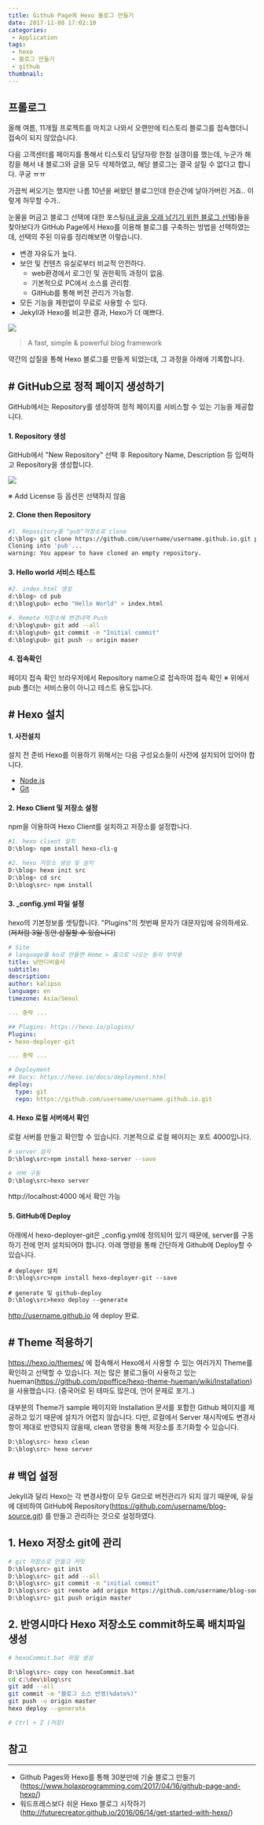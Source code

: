```yaml
---
title: Github Page에 Hexo 블로그 만들기
date: 2017-11-08 17:02:10
categories:
 - Application
tags:
 - hexo
 - 블로그 만들기
 - github
thumbnail:
---
```


## 프롤로그

올해 여름, 11개월 프로젝트를 마치고 나와서 오랜만에 티스토리 블로그를 접속했더니 접속이 되지 않았습니다.

다음 고객센터를 페이지를 통해서 티스토리 담당자랑 한참 실갱이를 했는데, 누군가 해킹을 해서 내 블로그와 글을 모두 삭제하였고, 해당 블로그는 결국 살릴 수 없다고 합니다. 쿠궁 ㅠㅠ

가끔씩 써오기는 했지만 나름 10년을 써왔던 블로그인데 한순간에 날아가버린 거죠.. 이렇게 허무할 수가..

눈물을 머금고 블로그 선택에 대한 포스팅([내 글을 오래 남기기 위한 블로그 선택](http://blog.kalkin7.com/2015/07/07/maintain-a-blog-for-a-long-time/))들을 찾아보다가 GitHub Page에서 Hexo를 이용해 블로그를 구축하는 방법을 선택하였는데, 선택의 주된 이유를 정리해보면 이렇습니다.
+ 변경 자유도가 높다.
+ 보안 및 컨텐츠 유실로부터 비교적 안전하다. 
  + web환경에서 로그인 및 권한획득 과정이 없음. 
  + 기본적으로 PC에서 소스를 관리함. 
  + GitHub를 통해 버전 관리가 가능함. 
+ 모든 기능을 제한없이 무료로 사용할 수 있다. 
+ Jekyll과 Hexo를 비교한 결과, Hexo가 더 예쁘다.


![](https://farm5.staticflickr.com/4573/38204775206_4a6d29f021_m.jpg)
 > A fast, simple & powerful blog framework

약간의 삽질을 통해 Hexo 블로그를 만들게 되었는데, 그 과정을 아래에 기록합니다.

## # GitHub으로 정적 페이지 생성하기

GitHub에서는 Repository를 생성하여 정적 페이지를 서비스할 수 있는 기능을 제공합니다.

#### 1. Repository 생성 

GitHub에서 "New Repository" 선택 후 Repository Name, Description 등 입력하고 Repository을 생성합니다.

![](http://farm5.staticflickr.com/4562/24387340028_fc8d18364f_b.jpg) 

※ Add License 등 옵션은 선택하지 않음

#### 2. Clone then Repository

```bash
#1. Repository를 "pub"저장소로 clone
d:\blog> git clone https://github.com/username/username.github.io.git pub
Cloning into 'pub'...
warning: You appear to have cloned an empty repository.
```

#### 3. Hello world 서비스 테스트

```bash
#2. index.html 생성
d:\blog> cd pub
d:\blog\pub> echo "Hello World" > index.html

#. Remote 저장소에 변경내역 Push
d:\blog\pub> git add --all
d:\blog\pub> git commit -m "Initial commit"
d:\blog\pub> git push -u origin maser
```

#### 4. 접속확인

페이지 접속 확인 브라우저에서 Repository name으로 접속하여 접속 확인
※ 위에서 pub 폴더는 서비스용이 아니고 테스트 용도입니다.

## # Hexo 설치

#### 1. 사전설치
설치 전 준비 Hexo를 이용하기 위해서는 다음 구성요소들이 사전에 설치되어 있어야 합니다.
 - [Node.js](https://nodejs.org/en/) 
 - [Git](https://git-scm.com/)

#### 2. Hexo Client 및 저장소 설정
npm을 이용하여 Hexo Client를 설치하고 저장소를 설정합니다.

```bash
#1. hexo client 설치
D:\blog> npm install hexo-cli-g

#2. hexo 저장소 생성 및 설치
D:\blog> hexo init src
D:\blog> cd src
D:\blog\src> npm install
```

#### 3. _config.yml 파일 설정

hexo의 기본정보를 셋팅합니다. "Plugins"의 첫번째 문자가 대문자임에 유의하세요. (~~저처럼 3일 동안 삽질할 수 있습니다~~)

```yml
# Site
# language를 ko로 만들면 Home > 홈으로 나오는 등의 부작용
title: 낭만디비술사
subtitle:
description:
author: kalipso
language: en
timezone: Asia/Seoul

... 중략 ...

## Plugins: https://hexo.io/plugins/
Plugins:
- hexo-deployer-git

... 중략 ...

# Deployment
## Docs: https://hexo.io/docs/deployment.html
deploy:
  type: git
  repo: https://github.com/username/username.github.io.git
```

#### 4. Hexo 로컬 서버에서 확인
로컬 서버를 만들고 확인할 수 있습니다. 기본적으로 로컬 페이지는 포트 4000입니다.
```bash
# server 설치
D:\blog\src>npm install hexo-server --save

# 서버 구동
D:\blog\src>hexo server

```
   http://localhost:4000 에서 확인 가능

#### 5. GitHub에 Deploy
아래에서 hexo-deployer-git은 _config.yml에 정의되어 있기 때문에, server를 구동하기 전에 먼저 설치되어야 합니다. 
아래 명령을 통해 간단하게 Github에 Deploy할 수 있습니다.
```
# deployer 설치
D:\blog\src>npm install hexo-deployer-git --save

# generate 및 github-deploy
D:\blog\src>hexo deploy --generate
```
   http://username.github.io 에 deploy 완료. 


## # Theme 적용하기
https://hexo.io/themes/ 에 접속해서 Hexo에서 사용할 수 있는 여러가지 Theme를 확인하고 선택할 수 있습니다. 
저는 많은 블로그들이 사용하고 있는 hueman(https://github.com/ppoffice/hexo-theme-hueman/wiki/Installation) 을 사용했습니다. (중국어로 된 테마도 많은데, 언어 문제로 포기..)

대부분의 Theme가 sample 페이지와 Installation 문서를 포함한 Github 페이지를 제공하고 있기 때문에 설치가 어렵지 않습니다. 
다만, 로컬에서 Server 재시작에도 변경사항이 제대로 반영되지 않을때, clean 명령을 통해 저장소를 초기화할 수 있습니다.

```bash
D:\blog\src> hexo clean
D:\blog\src> hexo server

```

## # 백업 설정
Jekyll과 달리 Hexo는 각 변경사항이 모두 Git으로 버전관리가 되지 않기 때문에, 유실에 대비하여 GitHub에 Repository(https://github.com/username/blog-source.git) 를 만들고 관리하는 것으로 설정하였다.

## 1. Hexo 저장소 git에 관리
```bash
# git 저장소로 만들고 커밋
D:\blog\src> git init
D:\blog\src> git add --all
D:\blog\src> git commit -m "initial commit"
D:\blog\src> git remote add origin https://github.com/username/blog-source.git
D:\blog\src> git push origin master

```

## 2. 반영시마다 Hexo 저장소도 commit하도록 배치파일 생성
```bash
# hexoCommit.bat 파일 생성

D:\blog\src> copy con hexoCommit.bat
cd c:\dev\blog\src
git add --all
git commit -m "블로그 소스 반영(%date%)"
git push -u origin master
hexo deploy --generate

# Ctrl + Z (저장)
```

## 참고
----
- Github Pages와 Hexo를 통해 30분만에 기술 블로그 만들기(https://www.holaxprogramming.com/2017/04/16/github-page-and-hexo/)
- 워드프레스보다 쉬운 Hexo 블로그 시작하기(http://futurecreator.github.io/2016/06/14/get-started-with-hexo/)

